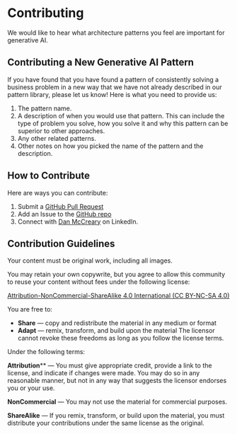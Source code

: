 # Contributing

We would like to hear what architecture patterns you feel are important for generative AI.

## Contributing a New Generative AI Pattern

If you have found that you have found a pattern of consistently solving a business problem in a new way that we have not already described in our pattern library, please let us know!  Here is what you need to provide us:

1. The pattern name.
2. A description of when you would use that pattern.  This can include the type of problem you solve, how you solve it and why this pattern can be superior to other approaches.
3. Any other related patterns.
4. Other notes on how you picked the name of the pattern and the description.

## How to Contribute

Here are ways you can contribute:

1. Submit a [GitHub Pull Request](https://docs.github.com/en/pull-requests/collaborating-with-pull-requests/proposing-changes-to-your-work-with-pull-requests/about-pull-requests)
2. Add an Issue to the [GitHub repo](https://github.com/dmccreary/genai-arch-patterns/issues)
3. Connect with [Dan McCreary](https://www.linkedin.com/in/danmccreary/) on LinkedIn.

## Contribution Guidelines

Your content must be original work, including all images.

You may retain your own copywrite, but you agree to allow this
community to reuse your content without fees under the following license:

[Attribution-NonCommercial-ShareAlike 4.0 International (CC BY-NC-SA 4.0)](https://creativecommons.org/licenses/by-nc-sa/4.0/)

You are free to:

* **Share** — copy and redistribute the material in any medium or format
* **Adapt** — remix, transform, and build upon the material
The licensor cannot revoke these freedoms as long as you follow the license terms.

Under the following terms:

**Attribution**** — You must give appropriate credit, provide a link to the license, and indicate if changes were made. You may do so in any reasonable manner, but not in any way that suggests the licensor endorses you or your use.

**NonCommercial** — You may not use the material for commercial purposes.

**ShareAlike** — If you remix, transform, or build upon the material, you must distribute your contributions under the same license as the original.
